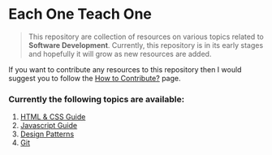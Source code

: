 # Each One Teach One
> This repository are collection of resources on various topics related to **Software Development**. Currently, this repository is in its early stages and hopefully it will grow as new resources are added.

If you want to contribute any resources to this repository then I would suggest you to follow the [How to Contribute?]() page.

### Currently the following topics are available:
1. [HTML & CSS Guide]()
2. [Javascript Guide]()
3. [Design Patterns]()
4. [Git]()



